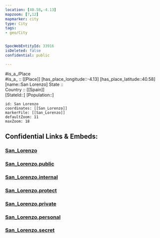 ```yaml
---
location: [40.58,-4.13] 
mapzoom: [7,12] 
mapmarker: city 
type: City
tags:
- geo/City


SpocWebEntityId: 33916
isDeleted: false
confidential: public

---
```

#is_a_/Place  
#is_a_ :: [[Place]] 
[has_place_longitude::-4.13] 
[has_place_latitude::40.58] 
[name::San Lorenzo] 
State ::  
Country :: [[Spain]]  
[StateId::] 
[Population::] 



```leaflet
id: San Lorenzo
coordinates: [[San_Lorenzo]] 
markerFile: [[San_Lorenzo]] 
defaultZoom: 11 
maxZoom: 18
```


## Confidential Links & Embeds: 

### [San_Lorenzo](/_Standards/Earth/Continent/Europe/Europe~South/Spain/Provinces~Spain/Madrid,Region/counties~Comunidadde_Madrid/Madrid,County/cities~Madrid/San_Lorenzo.md) 

### [San_Lorenzo.public](/_public/Earth/Continent/Europe/Europe~South/Spain/Provinces~Spain/Madrid,Region/counties~Comunidadde_Madrid/Madrid,County/cities~Madrid/San_Lorenzo.public.md) 

### [San_Lorenzo.internal](/_internal/Earth/Continent/Europe/Europe~South/Spain/Provinces~Spain/Madrid,Region/counties~Comunidadde_Madrid/Madrid,County/cities~Madrid/San_Lorenzo.internal.md) 

### [San_Lorenzo.protect](/_protect/Earth/Continent/Europe/Europe~South/Spain/Provinces~Spain/Madrid,Region/counties~Comunidadde_Madrid/Madrid,County/cities~Madrid/San_Lorenzo.protect.md) 

### [San_Lorenzo.private](/_private/Earth/Continent/Europe/Europe~South/Spain/Provinces~Spain/Madrid,Region/counties~Comunidadde_Madrid/Madrid,County/cities~Madrid/San_Lorenzo.private.md) 

### [San_Lorenzo.personal](/_personal/Earth/Continent/Europe/Europe~South/Spain/Provinces~Spain/Madrid,Region/counties~Comunidadde_Madrid/Madrid,County/cities~Madrid/San_Lorenzo.personal.md) 

### [San_Lorenzo.secret](/_secret/Earth/Continent/Europe/Europe~South/Spain/Provinces~Spain/Madrid,Region/counties~Comunidadde_Madrid/Madrid,County/cities~Madrid/San_Lorenzo.secret.md)

